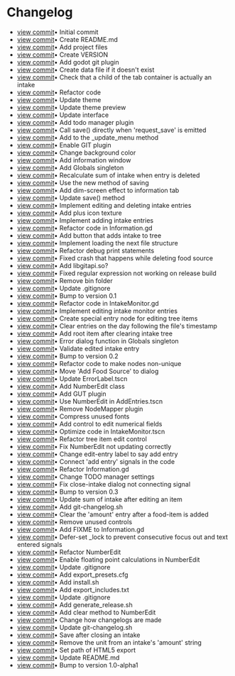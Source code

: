 # Changelog

* [view commit](https://github.com/JohnDevlopment/intake-monitor/commit/7d095bb9a04c09f7628f7b888e2ce627aa53f1a3)&bull; Initial commit
* [view commit](https://github.com/JohnDevlopment/intake-monitor/commit/18891aed63718e37a6ee3a586fb96609b240994d)&bull; Create README.md 
* [view commit](https://github.com/JohnDevlopment/intake-monitor/commit/4537059d8182b2e39eade059338c632f3ca0f74c)&bull; Add project files 
* [view commit](https://github.com/JohnDevlopment/intake-monitor/commit/c3f329f55aea8b9d396e981353c44125f34b27a5)&bull; Create VERSION 
* [view commit](https://github.com/JohnDevlopment/intake-monitor/commit/53fee9ae6a8c7340453bbd7597f807c66ea47784)&bull; Add godot git plugin 
* [view commit](https://github.com/JohnDevlopment/intake-monitor/commit/9557e77daea2d8dc3d730420e76fc78115014162)&bull; Create data file if it doesn't exist 
* [view commit](https://github.com/JohnDevlopment/intake-monitor/commit/dd4f0caca203fd7b190de529511d36eceeee0c14)&bull; Check that a child of the tab container is actually an intake 
* [view commit](https://github.com/JohnDevlopment/intake-monitor/commit/798246d353e75df426881196eb9da3366708a694)&bull; Refactor code 
* [view commit](https://github.com/JohnDevlopment/intake-monitor/commit/0d4a6efb0ece877631abbeb0a22e97832a666d9f)&bull; Update theme 
* [view commit](https://github.com/JohnDevlopment/intake-monitor/commit/acdfeba63069c1d07fe24e13fda78527db907e98)&bull; Update theme preview 
* [view commit](https://github.com/JohnDevlopment/intake-monitor/commit/ac0f193dcb4c24a36d8f82ea8516268c529ba5c8)&bull; Update interface 
* [view commit](https://github.com/JohnDevlopment/intake-monitor/commit/b217efd70d01e20e63c7526d5e5ec9adfa585194)&bull; Add todo manager plugin 
* [view commit](https://github.com/JohnDevlopment/intake-monitor/commit/a867ac50ce52d5596b33c857bbcf273466e5466b)&bull; Call save() directly when 'request_save' is emitted 
* [view commit](https://github.com/JohnDevlopment/intake-monitor/commit/92e0521644db637d55a35acd4073d278401583bc)&bull; Add to the _update_menu method 
* [view commit](https://github.com/JohnDevlopment/intake-monitor/commit/85a421f8a05fee1cf89156e99b50b1a2712b4feb)&bull; Enable GIT plugin 
* [view commit](https://github.com/JohnDevlopment/intake-monitor/commit/c64a5a574ea067f54c101e0da573b936c6d737d8)&bull; Change background color 
* [view commit](https://github.com/JohnDevlopment/intake-monitor/commit/0c02221d66018ed1b5c6bedcb751cbbe1d3ba8dc)&bull; Add information window 
* [view commit](https://github.com/JohnDevlopment/intake-monitor/commit/0d688dd51c7b2bee3c3235d611343c2a2eb4a741)&bull; Add Globals singleton 
* [view commit](https://github.com/JohnDevlopment/intake-monitor/commit/fb2103e1210b9401c8623cf39f21117b54064d73)&bull; Recalculate sum of intake when entry is deleted 
* [view commit](https://github.com/JohnDevlopment/intake-monitor/commit/17c146630041b96ae33322ef422882c9d4c17297)&bull; Use the new method of saving 
* [view commit](https://github.com/JohnDevlopment/intake-monitor/commit/e8d23e869149ed57f1bacc70b0730a2010d7d2ea)&bull; Add dim-screen effect to information tab 
* [view commit](https://github.com/JohnDevlopment/intake-monitor/commit/4accc99cd777d5b7c692434a01d5eaabc1280f65)&bull; Update save() method 
* [view commit](https://github.com/JohnDevlopment/intake-monitor/commit/3f6b955175d50b90df4bd3cb92fcbcacdb8b6925)&bull; Implement editing and deleting intake entries 
* [view commit](https://github.com/JohnDevlopment/intake-monitor/commit/14797e1555aef1f32a24a6b1d7878087064180b2)&bull; Add plus icon texture 
* [view commit](https://github.com/JohnDevlopment/intake-monitor/commit/b44d22f026ede9d2b85cf61e97f0463dd852ed9e)&bull; Implement adding intake entries 
* [view commit](https://github.com/JohnDevlopment/intake-monitor/commit/f8e8eb826d1055c3c4d9a4b76a113be8ce18919e)&bull; Refactor code in Information.gd 
* [view commit](https://github.com/JohnDevlopment/intake-monitor/commit/6b1d3e70808884bdabf30e50cc138965ce77d0a7)&bull; Add button that adds intake to tree 
* [view commit](https://github.com/JohnDevlopment/intake-monitor/commit/153140bfa0a62838ac8feef9d28c3dbc2bb085e3)&bull; Implement loading the next file structure 
* [view commit](https://github.com/JohnDevlopment/intake-monitor/commit/02c2f4db3f3a38a87c1280a6c74a213d61e4e6ef)&bull; Refactor debug print statements 
* [view commit](https://github.com/JohnDevlopment/intake-monitor/commit/1d792a4ab2ebb641e3177bf18f2c82ef888624dc)&bull; Fixed crash that happens while deleting food source 
* [view commit](https://github.com/JohnDevlopment/intake-monitor/commit/2dd20860b265e9d6eaf8e39938eefbf63096f3ff)&bull; Add libgitapi.so? 
* [view commit](https://github.com/JohnDevlopment/intake-monitor/commit/27866c2cbc7d90b339ac1f1e768c69678febc85f)&bull; Fixed regular expression not working on release build 
* [view commit](https://github.com/JohnDevlopment/intake-monitor/commit/8414b34547ad621be88b8db2962d93bf5f1fb48c)&bull; Remove bin folder 
* [view commit](https://github.com/JohnDevlopment/intake-monitor/commit/854bd6ec9057df131c6492044e48a7f45f1e437c)&bull; Update .gitignore 
* [view commit](https://github.com/JohnDevlopment/intake-monitor/commit/fbda6126437f20a7954ffc2581bad7d250e77d29)&bull; Bump to version 0.1 
* [view commit](https://github.com/JohnDevlopment/intake-monitor/commit/ad65d4fd31fd2d1f8791180f357b4e3ef7f35c6d)&bull; Refactor code in IntakeMonitor.gd 
* [view commit](https://github.com/JohnDevlopment/intake-monitor/commit/aae2a51eef1f3c5cd0b37d9c4fb84e0caa684056)&bull; Implement editing intake monitor entries 
* [view commit](https://github.com/JohnDevlopment/intake-monitor/commit/3df4ea422e864f21f382889ebbbb076fbeef54f7)&bull; Create special entry node for editing tree items 
* [view commit](https://github.com/JohnDevlopment/intake-monitor/commit/0119f880b65d33700de8625946a0a2450ef1aaa9)&bull; Clear entries on the day following the file's timestamp 
* [view commit](https://github.com/JohnDevlopment/intake-monitor/commit/13880fc86651efb01c72713caf67750a8f00edaa)&bull; Add root item after clearing intake tree 
* [view commit](https://github.com/JohnDevlopment/intake-monitor/commit/54ccde29c3a46ddf3796fce18e419376770a00cb)&bull; Error dialog function in Globals singleton 
* [view commit](https://github.com/JohnDevlopment/intake-monitor/commit/454e52aa96ed376ccf3ace987a54a56de037a7ce)&bull; Validate edited intake entry 
* [view commit](https://github.com/JohnDevlopment/intake-monitor/commit/38fe545e0128dbd012201ccc753083dd960f5303)&bull; Bump to version 0.2 
* [view commit](https://github.com/JohnDevlopment/intake-monitor/commit/6fcc00949751b7e27bb0bce52fb255a0eb21a9ab)&bull; Refactor code to make nodes non-unique 
* [view commit](https://github.com/JohnDevlopment/intake-monitor/commit/2b36b7f9c5bec972d6a50a9e28be8ebcb92a53b6)&bull; Move 'Add Food Source' to dialog 
* [view commit](https://github.com/JohnDevlopment/intake-monitor/commit/c7ce45ca15612c5ea0f7ed5bdd37c377afa0dc55)&bull; Update ErrorLabel.tscn 
* [view commit](https://github.com/JohnDevlopment/intake-monitor/commit/134ae9c691a38fe229397eb846a8a6c5973969c2)&bull; Add NumberEdit class 
* [view commit](https://github.com/JohnDevlopment/intake-monitor/commit/317394d5ca001fb09c7d452cd23a619f897769af)&bull; Add GUT plugin 
* [view commit](https://github.com/JohnDevlopment/intake-monitor/commit/b57ed9026d0bf99b801a62ce200004bfe2577f99)&bull; Use NumberEdit in AddEntries.tscn 
* [view commit](https://github.com/JohnDevlopment/intake-monitor/commit/55c9f7380f50e97f8c2937c38d2003e2b1fb7f0d)&bull; Remove NodeMapper plugin 
* [view commit](https://github.com/JohnDevlopment/intake-monitor/commit/fd6db6be2f24d85216abc2a19438a389d57cec46)&bull; Compress unused fonts 
* [view commit](https://github.com/JohnDevlopment/intake-monitor/commit/1d1289ffb1295ba9eaa692661248061925803cee)&bull; Add control to edit numerical fields 
* [view commit](https://github.com/JohnDevlopment/intake-monitor/commit/a4fab1616ba13ab36f99775ed243cdf2b29cc5fd)&bull; Optimize code in IntakeMonitor.tscn 
* [view commit](https://github.com/JohnDevlopment/intake-monitor/commit/15097edd3b59babf3cfed3bbbd57e96eab8e4665)&bull; Refactor tree item edit control 
* [view commit](https://github.com/JohnDevlopment/intake-monitor/commit/74d6edac51172196c85d447b00b532be019b8b4c)&bull; Fix NumberEdit not updating correctly 
* [view commit](https://github.com/JohnDevlopment/intake-monitor/commit/ad5edc8a8e9f9a15d3ed6228735ccd218beac474)&bull; Change edit-entry label to say add entry 
* [view commit](https://github.com/JohnDevlopment/intake-monitor/commit/8f54217bd6af7da535b26bf65325bac75714a4ff)&bull; Connect 'add entry' signals in the code 
* [view commit](https://github.com/JohnDevlopment/intake-monitor/commit/8807c9c06171198ff8fd997927e46def472c2d64)&bull; Refactor Information.gd 
* [view commit](https://github.com/JohnDevlopment/intake-monitor/commit/9d6e3889296d42de4a90ce2d14b31b3204661c6a)&bull; Change TODO manager settings 
* [view commit](https://github.com/JohnDevlopment/intake-monitor/commit/0f52d081f24b9a6fae79880e6a74b7c032e43943)&bull; Fix close-intake dialog not connecting signal 
* [view commit](https://github.com/JohnDevlopment/intake-monitor/commit/b4b7c1c5a075bbe1989783ebbfcaf25d3d17af0c)&bull; Bump to version 0.3 
* [view commit](https://github.com/JohnDevlopment/intake-monitor/commit/ccfd4703b8db024471b7beefa99aedfbee7d1935)&bull; Update sum of intake after editing an item 
* [view commit](https://github.com/JohnDevlopment/intake-monitor/commit/e3a1258f830d45fc97b95370e433226d19e786cb)&bull; Add git-changelog.sh 
* [view commit](https://github.com/JohnDevlopment/intake-monitor/commit/631747521fb0a62f320e6b654437b039d4ebba7e)&bull; Clear the 'amount' entry after a food-item is added 
* [view commit](https://github.com/JohnDevlopment/intake-monitor/commit/a2688ffbd2c24e74e04a01e4bafa2ac2ae056f19)&bull; Remove unused controls 
* [view commit](https://github.com/JohnDevlopment/intake-monitor/commit/35f440ab18ba3a44206230835c82e1c9da328c38)&bull; Add FIXME to Information.gd 
* [view commit](https://github.com/JohnDevlopment/intake-monitor/commit/0b729368f75942c3e7292d7ad42924033f29de3e)&bull; Defer-set _lock to prevent consecutive focus out and text entered signals 
* [view commit](https://github.com/JohnDevlopment/intake-monitor/commit/e208825fed64e622731d3625a711eb97be7996c9)&bull; Refactor NumberEdit 
* [view commit](https://github.com/JohnDevlopment/intake-monitor/commit/cf0e6d6aab0cdb0b334de31b03bb5d9d2c26f841)&bull; Enable floating point calculations in NumberEdit 
* [view commit](https://github.com/JohnDevlopment/intake-monitor/commit/389f1ce2eecd87165f97f1d503db56481545dcf3)&bull; Update .gitignore 
* [view commit](https://github.com/JohnDevlopment/intake-monitor/commit/70b9ec7b3884a242554ca2df9c333ebb3f60c9ab)&bull; Add export_presets.cfg 
* [view commit](https://github.com/JohnDevlopment/intake-monitor/commit/28dd2be5f4e81d7a8e2564aa70a001e164784c74)&bull; Add install.sh 
* [view commit](https://github.com/JohnDevlopment/intake-monitor/commit/cbd671bd649301ee8100926f54527a309d06ea70)&bull; Add export_includes.txt 
* [view commit](https://github.com/JohnDevlopment/intake-monitor/commit/4a9eb6f6a1f6526a32e1fed2b6b9bd2b87bc4a0a)&bull; Update .gitignore 
* [view commit](https://github.com/JohnDevlopment/intake-monitor/commit/618c2be6778e97d4f30568352141dbf41e1d31d7)&bull; Add generate_release.sh 
* [view commit](https://github.com/JohnDevlopment/intake-monitor/commit/7c122aa38f1ed0f0d7948662e06c005ab72aff07)&bull; Add clear method to NumberEdit 
* [view commit](https://github.com/JohnDevlopment/intake-monitor/commit/e4d634b7ced48bc5f7927093993a1eec18984ebc)&bull; Change how changelogs are made 
* [view commit](https://github.com/JohnDevlopment/intake-monitor/commit/1b0974d2d0630b1da0087c918567c7a2f0c2d300)&bull; Update git-changelog.sh 
* [view commit](https://github.com/JohnDevlopment/intake-monitor/commit/f019206e321adda0f0dfb0242a1de87484832993)&bull; Save after closing an intake 
* [view commit](https://github.com/JohnDevlopment/intake-monitor/commit/bc8a6e9961361807f0dde528fe6fc0091fbf7985)&bull; Remove the unit from an intake's 'amount' string 
* [view commit](https://github.com/JohnDevlopment/intake-monitor/commit/f7d5ecfe74d072b8280f2d6743712252797ec506)&bull; Set path of HTML5 export 
* [view commit](https://github.com/JohnDevlopment/intake-monitor/commit/8fe6b76be7ad268303deda94ac0fb878a26d41b4)&bull; Update README.md 
* [view commit](https://github.com/JohnDevlopment/intake-monitor/commit/6a96cc66096e477ee4c9f496b4bd5860279e4925)&bull; Bump to version 1.0-alpha1 

